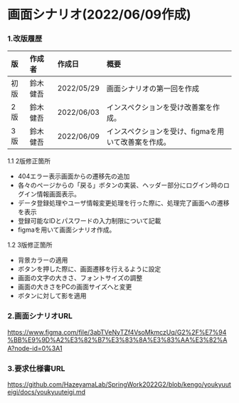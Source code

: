 # 画面シナリオ(2022/06/09作成)

### 1.改版履歴
|版|作成者|作成日|概要|
|:--|:--|:--|:--|
|初版|鈴木健吾|2022/05/29|画面シナリオの第一回を作成|
|2版|鈴木健吾|2022/06/03|インスペクションを受け改善案を作成。|  
|3版|鈴木健吾|2022/06/09|インスペクションを受け、figmaを用いて改善案を作成。|  


1.1 2版修正箇所
- 404エラー表示画面からの遷移先の追加
- 各々のページからの「戻る」ボタンの実装、ヘッダー部分にログイン時のログイン情報画面表示。
- データ登録処理やユーザ情報変更処理を行った際に、処理完了画面への遷移を表示
- 登録可能なIDとパスワードの入力制限について記載  
- figmaを用いて画面シナリオ作成。  

1.2 3版修正箇所
- 背景カラーの適用
- ボタンを押した際に、画面遷移を行えるように設定
- 画面の文字の大きさ、フォントサイズの調整
- 画面の大きさをPCの画面サイズへと変更
- ボタンに対して影を適用

### 2.画面シナリオURL  
https://www.figma.com/file/3abTVeNyTZf4VsoMkmczUq/G2%2F%E7%94%BB%E9%9D%A2%E3%82%B7%E3%83%8A%E3%83%AA%E3%82%AA?node-id=0%3A1
　　

    
### 3.要求仕様書URL  
https://github.com/HazeyamaLab/SpringWork2022G2/blob/kengo/youkyuuteigi/docs/youkyuuteigi.md